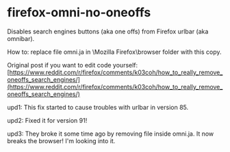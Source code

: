 # firefox-omni-no-oneoffs
Disables search engines buttons (aka one offs) from Firefox urlbar (aka omnibar).

How to: replace file omni.ja in \Mozilla Firefox\browser folder with this copy.

Original post if you want to edit code yourself: [https://www.reddit.com/r/firefox/comments/k03coh/how_to_really_remove_oneoffs_search_engines/](https://www.reddit.com/r/firefox/comments/k03coh/how_to_really_remove_oneoffs_search_engines/)

upd1: This fix started to cause troubles with urlbar in version 85. 

upd2: Fixed it for version 91!

upd3: They broke it some time ago by removing file inside omni.ja. It now breaks the browser! I'm looking into it.